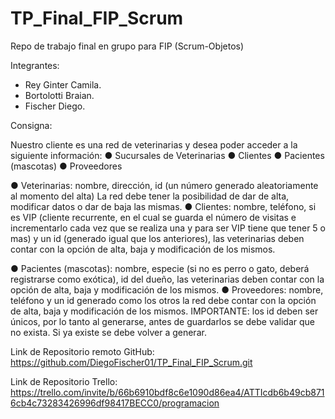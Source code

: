 # TP_Final_FIP_Scrum

Repo de trabajo final en grupo para FIP (Scrum-Objetos)

Integrantes: 
- Rey Ginter Camila.
- Bortolotti Braian.
- Fischer Diego.


Consigna:

Nuestro cliente es una red de veterinarias y 
desea poder acceder a la siguiente información:
● Sucursales de Veterinarias
● Clientes
● Pacientes (mascotas)
● Proveedores

● Veterinarias: nombre, dirección, id (un número 
generado  aleatoriamente  al  momento  del  alta) 
La red debe tener la posibilidad de dar de alta, 
modificar datos o dar de baja las mismas.
● Clientes:  nombre,  teléfono,  si  es  VIP  (cliente 
recurrente, en el cual se guarda el número de 
visitas e incrementarlo cada vez que se realiza 
una y para ser VIP tiene que tener 5 o mas) y un 
id  (generado  igual  que  los  anteriores),  las 
veterinarias deben contar con la opción de alta, 
baja y modificación de los mismos.

● Pacientes (mascotas): nombre, especie (si no es 
perro o gato, deberá registrarse como exótica), id 
del  dueño,  las  veterinarias  deben  contar  con  la 
opción de alta, baja y modificación de los mismos.
● Proveedores: nombre, teléfono  y un id  generado 
como los otros la red debe contar con la opción de 
alta, baja y modificación de los mismos.
IMPORTANTE:  los  id  deben  ser  únicos,  por  lo  tanto  al 
generarse,  antes  de  guardarlos  se  debe  validar  que  no 
exista. Si ya existe se debe volver a generar.


Link de Repositorio remoto GitHub: https://github.com/DiegoFischer01/TP_Final_FIP_Scrum.git

Link de Repositorio Trello: https://trello.com/invite/b/66b6910bdf8c6e1090d86ea4/ATTIcdb6b49cb8716cb4c73283426996df98417BECC0/programacion